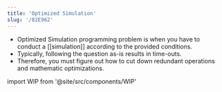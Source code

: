 ```yaml
---
title: 'Optimized Simulation'
slug: '/82E962'
---
```


- Optimized Simulation programming problem is when you have to conduct a [[simulation]] according to the provided conditions.
- Typically, following the question as-is results in time-outs.
- Therefore, you must figure out how to cut down redundant operations and mathematic optimizations.

import WIP from '@site/src/components/WIP'

<WIP />
